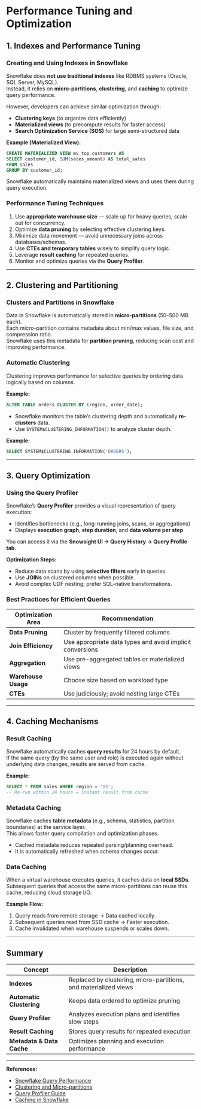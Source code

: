 # Performance Tuning and Optimization

## 1. Indexes and Performance Tuning

### Creating and Using Indexes in Snowflake
Snowflake does **not use traditional indexes** like RDBMS systems (Oracle, SQL Server, MySQL).  
Instead, it relies on **micro-partitions**, **clustering**, and **caching** to optimize query performance.

However, developers can achieve similar optimization through:
- **Clustering keys** (to organize data efficiently)
- **Materialized views** (to precompute results for faster access)
- **Search Optimization Service (SOS)** for large semi-structured data

**Example (Materialized View):**
```sql
CREATE MATERIALIZED VIEW mv_top_customers AS
SELECT customer_id, SUM(sales_amount) AS total_sales
FROM sales
GROUP BY customer_id;
```

Snowflake automatically maintains materialized views and uses them during query execution.

### Performance Tuning Techniques
1. Use **appropriate warehouse size** — scale up for heavy queries, scale out for concurrency.  
2. Optimize **data pruning** by selecting effective clustering keys.  
3. Minimize data movement — avoid unnecessary joins across databases/schemas.  
4. Use **CTEs and temporary tables** wisely to simplify query logic.  
5. Leverage **result caching** for repeated queries.  
6. Monitor and optimize queries via the **Query Profiler**.

---

## 2. Clustering and Partitioning

### Clusters and Partitions in Snowflake
Data in Snowflake is automatically stored in **micro-partitions** (50–500 MB each).  
Each micro-partition contains metadata about min/max values, file size, and compression ratio.  
Snowflake uses this metadata for **partition pruning**, reducing scan cost and improving performance.

### Automatic Clustering
Clustering improves performance for selective queries by ordering data logically based on columns.

**Example:**
```sql
ALTER TABLE orders CLUSTER BY (region, order_date);
```

- Snowflake monitors the table’s clustering depth and automatically **re-clusters** data.  
- Use `SYSTEM$CLUSTERING_INFORMATION()` to analyze cluster depth.

**Example:**
```sql
SELECT SYSTEM$CLUSTERING_INFORMATION('ORDERS');
```

---

## 3. Query Optimization

### Using the Query Profiler
Snowflake’s **Query Profiler** provides a visual representation of query execution:  
- Identifies bottlenecks (e.g., long-running joins, scans, or aggregations)  
- Displays **execution graph**, **step duration**, and **data volume per step**  

You can access it via the **Snowsight UI → Query History → Query Profile tab**.

**Optimization Steps:**
- Reduce data scans by using **selective filters** early in queries.  
- Use **JOINs** on clustered columns when possible.  
- Avoid complex UDF nesting; prefer SQL-native transformations.

### Best Practices for Efficient Queries
| Optimization Area | Recommendation |
|--------------------|----------------|
| **Data Pruning** | Cluster by frequently filtered columns |
| **Join Efficiency** | Use appropriate data types and avoid implicit conversions |
| **Aggregation** | Use pre-aggregated tables or materialized views |
| **Warehouse Usage** | Choose size based on workload type |
| **CTEs** | Use judiciously; avoid nesting large CTEs |

---

## 4. Caching Mechanisms

### Result Caching
Snowflake automatically caches **query results** for 24 hours by default.  
If the same query (by the same user and role) is executed again without underlying data changes, results are served from cache.

**Example:**
```sql
SELECT * FROM sales WHERE region = 'US';
-- Re-run within 24 hours = instant result from cache
```

### Metadata Caching
Snowflake caches **table metadata** (e.g., schema, statistics, partition boundaries) at the service layer.  
This allows faster query compilation and optimization phases.

- Cached metadata reduces repeated parsing/planning overhead.  
- It is automatically refreshed when schema changes occur.

### Data Caching
When a virtual warehouse executes queries, it caches data on **local SSDs**.  
Subsequent queries that access the same micro-partitions can reuse this cache, reducing cloud storage I/O.

**Example Flow:**
1. Query reads from remote storage → Data cached locally.  
2. Subsequent queries read from SSD cache → Faster execution.  
3. Cache invalidated when warehouse suspends or scales down.

---

## Summary

| Concept | Description |
|----------|--------------|
| **Indexes** | Replaced by clustering, micro-partitions, and materialized views |
| **Automatic Clustering** | Keeps data ordered to optimize pruning |
| **Query Profiler** | Analyzes execution plans and identifies slow steps |
| **Result Caching** | Stores query results for repeated execution |
| **Metadata & Data Cache** | Optimizes planning and execution performance |

---

**References:**
- [Snowflake Query Performance](https://docs.snowflake.com/en/user-guide/performance-tuning-overview)
- [Clustering and Micro-partitions](https://docs.snowflake.com/en/user-guide/tables-clustering-micro-partitions)
- [Query Profiler Guide](https://docs.snowflake.com/en/user-guide/ui-query-profile)
- [Caching in Snowflake](https://docs.snowflake.com/en/user-guide/performance-query-caching)
